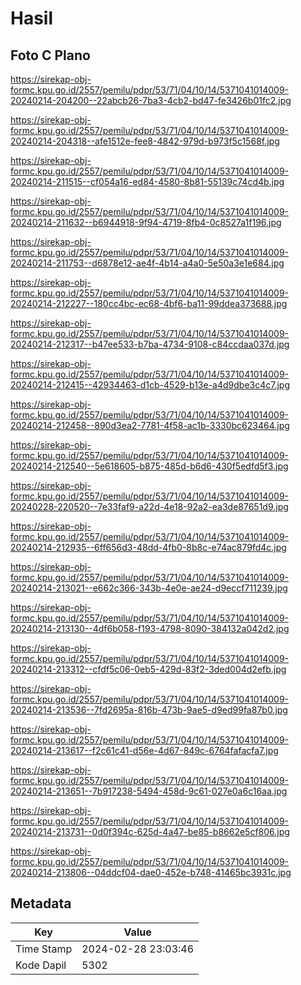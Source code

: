 # Hasil

## Foto C Plano

https://sirekap-obj-formc.kpu.go.id/2557/pemilu/pdpr/53/71/04/10/14/5371041014009-20240214-204200--22abcb26-7ba3-4cb2-bd47-fe3426b01fc2.jpg

https://sirekap-obj-formc.kpu.go.id/2557/pemilu/pdpr/53/71/04/10/14/5371041014009-20240214-204318--afe1512e-fee8-4842-979d-b973f5c1568f.jpg

https://sirekap-obj-formc.kpu.go.id/2557/pemilu/pdpr/53/71/04/10/14/5371041014009-20240214-211515--cf054a16-ed84-4580-8b81-55139c74cd4b.jpg

https://sirekap-obj-formc.kpu.go.id/2557/pemilu/pdpr/53/71/04/10/14/5371041014009-20240214-211632--b6944918-9f94-4719-8fb4-0c8527a1f196.jpg

https://sirekap-obj-formc.kpu.go.id/2557/pemilu/pdpr/53/71/04/10/14/5371041014009-20240214-211753--d6878e12-ae4f-4b14-a4a0-5e50a3e1e684.jpg

https://sirekap-obj-formc.kpu.go.id/2557/pemilu/pdpr/53/71/04/10/14/5371041014009-20240214-212227--180cc4bc-ec68-4bf6-ba11-99ddea373688.jpg

https://sirekap-obj-formc.kpu.go.id/2557/pemilu/pdpr/53/71/04/10/14/5371041014009-20240214-212317--b47ee533-b7ba-4734-9108-c84ccdaa037d.jpg

https://sirekap-obj-formc.kpu.go.id/2557/pemilu/pdpr/53/71/04/10/14/5371041014009-20240214-212415--42934463-d1cb-4529-b13e-a4d9dbe3c4c7.jpg

https://sirekap-obj-formc.kpu.go.id/2557/pemilu/pdpr/53/71/04/10/14/5371041014009-20240214-212458--890d3ea2-7781-4f58-ac1b-3330bc623464.jpg

https://sirekap-obj-formc.kpu.go.id/2557/pemilu/pdpr/53/71/04/10/14/5371041014009-20240214-212540--5e618605-b875-485d-b6d6-430f5edfd5f3.jpg

https://sirekap-obj-formc.kpu.go.id/2557/pemilu/pdpr/53/71/04/10/14/5371041014009-20240228-220520--7e33faf9-a22d-4e18-92a2-ea3de87651d9.jpg

https://sirekap-obj-formc.kpu.go.id/2557/pemilu/pdpr/53/71/04/10/14/5371041014009-20240214-212935--6ff656d3-48dd-4fb0-8b8c-e74ac879fd4c.jpg

https://sirekap-obj-formc.kpu.go.id/2557/pemilu/pdpr/53/71/04/10/14/5371041014009-20240214-213021--e662c366-343b-4e0e-ae24-d9eccf711239.jpg

https://sirekap-obj-formc.kpu.go.id/2557/pemilu/pdpr/53/71/04/10/14/5371041014009-20240214-213130--4df6b058-f193-4798-8090-384132a042d2.jpg

https://sirekap-obj-formc.kpu.go.id/2557/pemilu/pdpr/53/71/04/10/14/5371041014009-20240214-213312--cfdf5c06-0eb5-429d-83f2-3ded004d2efb.jpg

https://sirekap-obj-formc.kpu.go.id/2557/pemilu/pdpr/53/71/04/10/14/5371041014009-20240214-213536--7fd2695a-816b-473b-9ae5-d9ed99fa87b0.jpg

https://sirekap-obj-formc.kpu.go.id/2557/pemilu/pdpr/53/71/04/10/14/5371041014009-20240214-213617--f2c61c41-d56e-4d67-849c-6764fafacfa7.jpg

https://sirekap-obj-formc.kpu.go.id/2557/pemilu/pdpr/53/71/04/10/14/5371041014009-20240214-213651--7b917238-5494-458d-9c61-027e0a6c16aa.jpg

https://sirekap-obj-formc.kpu.go.id/2557/pemilu/pdpr/53/71/04/10/14/5371041014009-20240214-213731--0d0f394c-625d-4a47-be85-b8662e5cf806.jpg

https://sirekap-obj-formc.kpu.go.id/2557/pemilu/pdpr/53/71/04/10/14/5371041014009-20240214-213806--04ddcf04-dae0-452e-b748-41465bc3931c.jpg


## Metadata

| Key        | Value               |
| ---------- | ------------------- |
| Time Stamp | 2024-02-28 23:03:46 |
| Kode Dapil | 5302                |



